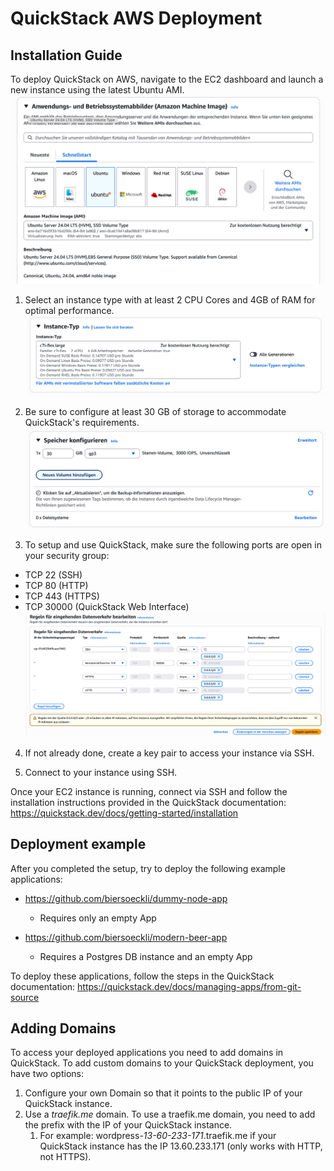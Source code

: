 # QuickStack AWS Deployment

## Installation Guide

To deploy QuickStack on AWS, navigate to the EC2 dashboard and launch a new instance using the latest Ubuntu AMI. 
![EC2 Launch Instance](./images/setup_1.png "EC2 Launch Instance")

1) Select an instance type with at least 2 CPU Cores and 4GB of RAM for optimal performance.
![EC2 Instance Type](./images/setup_2.png "EC2 Instance Type")

2) Be sure to configure at least 30 GB of storage to accommodate QuickStack's requirements.
![EC2 Storage Setup](./images/setup_3.png "EC2 Storage Setup")

3) To setup and use QuickStack, make sure the following ports are open in your security group:
- TCP 22 (SSH)
- TCP 80 (HTTP)
- TCP 443 (HTTPS)
- TCP 30000 (QuickStack Web Interface)
![EC2 Security Group Setup](./images/setup_4.png "EC2 Security Group Setup")

4) If not already done, create a key pair to access your instance via SSH.

5) Connect to your instance using SSH.

Once your EC2 instance is running, connect via SSH and follow the installation instructions provided in the QuickStack documentation: https://quickstack.dev/docs/getting-started/installation

## Deployment example
After you completed the setup, try to deploy the following example applications:
- https://github.com/biersoeckli/dummy-node-app
  - Requires only an empty App

- https://github.com/biersoeckli/modern-beer-app
  - Requires a Postgres DB instance and an empty App

To deploy these applications, follow the steps in the QuickStack documentation: https://quickstack.dev/docs/managing-apps/from-git-source

## Adding Domains
To access your deployed applications you need to add domains in QuickStack. To add custom domains to your QuickStack deployment, you have two options:
1. Configure your own Domain so that it points to the public IP of your QuickStack instance.
2. Use a *traefik.me* domain. To use a traefik.me domain, you need to add the prefix with the IP of your QuickStack instance. 
   1. For example: wordpress-*13-60-233-171*.traefik.me if your QuickStack instance has the IP 13.60.233.171 (only works with HTTP, not HTTPS).